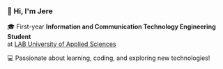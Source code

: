 ### 👋 Hi, I'm Jere

🎓 First-year **Information and Communication Technology Engineering Student**  
at [LAB University of Applied Sciences](https://lab.fi)

💻 Passionate about learning, coding, and exploring new technologies!
